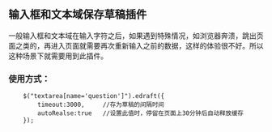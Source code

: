## 输入框和文本域保存草稿插件

一般输入框和文本域在输入字符之后，如果遇到特殊情况，如浏览器奔溃，跳出页面之类的，再进入页面就需要再次重新输入之前的数据，这样的体验很不好。所以这种场景下就需要用到此插件。

### 使用方式：

```
	$("textarea[name='question']").edraft({
		timeout:3000,     //存为草稿的间隔时间
		autoRealse:true   //设置此值时，停留在页面上30分钟后自动释放缓存
	});
```